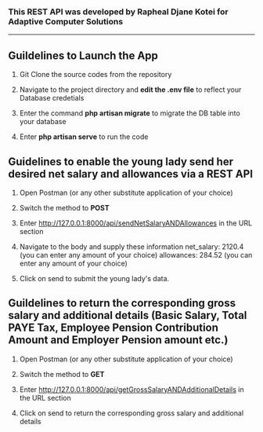 <h3><centre>This REST API was developed by <b>Rapheal Djane Kotei</b> for Adaptive Computer Solutions</centre></h3>

<hr>

## Guildelines to Launch the App

1. Git Clone the source codes from the repository

2. Navigate to the project directory and <b>edit the .env file</b> to reflect your Database credetials

3. Enter the command <b>php artisan migrate</b> to migrate the DB table into your database

4. Enter <b>php artisan serve</b> to run the code


## Guidelines to enable the young lady send her desired net salary and allowances via a REST API

1. Open Postman (or any other substitute application of your choice)

2. Switch the method to <b>POST</b>

3. Enter http://127.0.0.1:8000/api/sendNetSalaryANDAllowances in the URL section

4. Navigate to the body and supply these information 
   net_salary: 2120.4 (you can enter any amount of your choice)
   allowances: 284.52 (you can enter any amount of your choice)

5. Click on send to submit the young lady's data.

## Guildelines to return the corresponding gross salary and additional details (Basic Salary, Total PAYE Tax, Employee Pension Contribution Amount and Employer Pension amount etc.)

1. Open Postman (or any other substitute application of your choice)

2. Switch the method to <b>GET</b>

3. Enter http://127.0.0.1:8000/api/getGrossSalaryANDAdditionalDetails in the URL section

4. Click on send to return the corresponding gross salary and additional details
